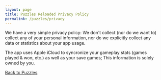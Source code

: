 ```yaml
---
layout: page
title: Puzzles Reloaded Privacy Policy
permalink: /puzzles/privacy
---
```


We have a very simple privacy policy: We don't collect (nor do we want to) collect any of your personal information, nor do we explicitly collect any data or statistics about your app usage.

The app uses Apple iCloud to syncronize your gameplay stats (games played & won, etc.) as well as your save games; This information is solely owned by you.

[Back to Puzzles](/puzzles)
